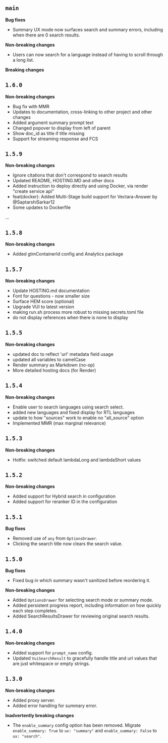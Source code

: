 ## `main`

**Bug fixes**

- Summary UX mode now surfaces search and summary errors, including when there are 0 search results.

**Non-breaking changes**

- Users can now search for a language instead of having to scroll through a long list.

**Breaking changes**

## `1.6.0`

**Non-breaking changes**
- Bug fix with MMR
- Updates to documentation, cross-linking to other project and other changes
- Added argument summary prompt text
- Changed popover to display from left of parent
- Show doc_id as title if title missing
- Support for streaming response and FCS

## `1.5.9`

**Non-breaking changes**
- Ignore citations that don't correspond to search results
- Updated README, HOSTING.MD and other docs
- Added instruction to deploy directly and using Docker, via render "create service api"
- feat(docker): Added Multi-Stage build support for Vectara-Answer by @SaptarshiSarkar12
- Some updates to Dockerfile

...
## `1.5.8`

**Non-breaking changes**
- Added gtmContainerId config and Analytics package

## `1.5.7`

**Non-breaking changes**
- Update HOSTING.md documentation
- Font for questions - now smaller size
- Surface HEM score (optional)
- Upgrade VUI to latest version 
- making run.sh process more robust to missing secrets.toml file
- do not display references when there is none to display

## `1.5.5`

**Non-breaking changes**

- updated doc to reflect 'url' metadata field usage
- updated all variables to camelCase
- Render summary as Markdown (no-op)
- More detailed hosting docs (for Render)
  
## `1.5.4`

**Non-breaking changes**

- Enable user to search languages using search select. 
- added new languages and fixed display for RTL languages
- update to how "sources" work to enable no "all_source" option
- Implemented MMR (max marginal relevance)

## `1.5.3`

**Non-breaking changes**

- Hotfix: switched default lambdaLong and lambdaShort values

## `1.5.2`

**Non-breaking changes**

- Added support for Hybrid search in configuration
- Added support for reranker ID in the configuration

## `1.5.1`

**Bug fixes**

- Removed use of `any` from `OptionsDrawer`.
- Clicking the search title now clears the search value.

## `1.5.0`

**Bug fixes**

- Fixed bug in which summary wasn't sanitized before reordering it.

**Non-breaking changes**

- Added `OptionsDrawer` for selecting search mode or summary mode.
- Added persistent progress report, including information on how quickly each step completes.
- Added SearchResultsDrawer for reviewing original search results.

## `1.4.0`

**Non-breaking changes**

- Added support for `prompt_name` config.
- Updated `VuiSearchResult` to gracefully handle title and url values that are just whitespace or empty strings.

## `1.3.0`

**Non-breaking changes**

- Added proxy server.
- Added error handling for summary error.

**Inadvertently breaking changes**

- The `enable_summary` config option has been removed. Migrate `enable_summary: True` to `ux: "summary"`
  and `enable_summary: False` to `ux: "search"`.
